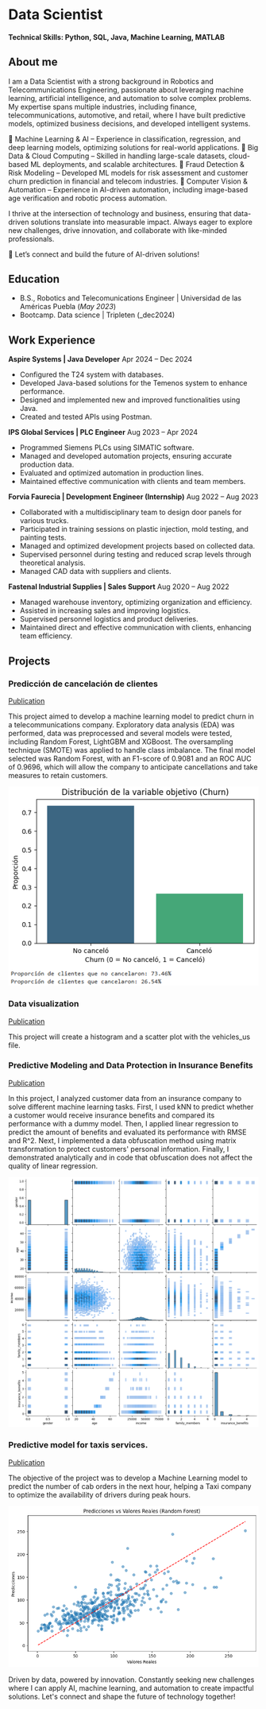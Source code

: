 # Data Scientist

#### Technical Skills: Python, SQL, Java, Machine Learning, MATLAB

## About me
I am a Data Scientist with a strong background in Robotics and Telecommunications Engineering, passionate about leveraging machine learning, artificial intelligence, and automation to solve complex problems. My expertise spans multiple industries, including finance, telecommunications, automotive, and retail, where I have built predictive models, optimized business decisions, and developed intelligent systems.

🔹 Machine Learning & AI – Experience in classification, regression, and deep learning models, optimizing solutions for real-world applications.
🔹 Big Data & Cloud Computing – Skilled in handling large-scale datasets, cloud-based ML deployments, and scalable architectures.
🔹 Fraud Detection & Risk Modeling – Developed ML models for risk assessment and customer churn prediction in financial and telecom industries.
🔹 Computer Vision & Automation – Experience in AI-driven automation, including image-based age verification and robotic process automation.

I thrive at the intersection of technology and business, ensuring that data-driven solutions translate into measurable impact. Always eager to explore new challenges, drive innovation, and collaborate with like-minded professionals.

📩 Let’s connect and build the future of AI-driven solutions!


## Education 			        		
- B.S., Robotics and Telecomunications Engineer | Universidad de las Américas Puebla (_May 2023_)
- Bootcamp. Data science | Tripleten (_dec2024)

## Work Experience
**Aspire Systems | Java Developer**
Apr 2024 – Dec 2024
-	Configured the T24 system with databases.
-	Developed Java-based solutions for the Temenos system to enhance performance.
-	Designed and implemented new and improved functionalities using Java.
-	Created and tested APIs using Postman.

**IPS Global Services | PLC Engineer**
Aug 2023 – Apr 2024
-	Programmed Siemens PLCs using SIMATIC software.
-	Managed and developed automation projects, ensuring accurate production data.
-	Evaluated and optimized automation in production lines.
-	Maintained effective communication with clients and team members.

**Forvia Faurecia | Development Engineer (Internship)**
Aug 2022 – Aug 2023
-	Collaborated with a multidisciplinary team to design door panels for various trucks.
-	Participated in training sessions on plastic injection, mold testing, and painting tests.
-	Managed and optimized development projects based on collected data.
-	Supervised personnel during testing and reduced scrap levels through theoretical analysis.
-	Managed CAD data with suppliers and clients.

**Fastenal Industrial Supplies | Sales Support**
Aug 2020 – Aug 2022
-	Managed warehouse inventory, optimizing organization and efficiency.
-	Assisted in increasing sales and improving logistics.
-	Supervised personnel logistics and product deliveries.
-	Maintained direct and effective communication with clients, enhancing team efficiency.

## Projects
### Predicción de cancelación de clientes
[Publication](https://github.com/ncb27/proyecto_final.git)

This project aimed to develop a machine learning model to predict churn in a telecommunications company. Exploratory data analysis (EDA) was performed, data was preprocessed and several models were tested, including Random Forest, LightGBM and XGBoost. The oversampling technique (SMOTE) was applied to handle class imbalance. The final model selected was Random Forest, with an F1-score of 0.9081 and an ROC AUC of 0.9696, which will allow the company to anticipate cancellations and take measures to retain customers. 

![PROPORCIÓN DE CLIENTES CANCELADOS](/PROYECTO_FINAL.png)

### Data visualization 
[Publication](https://proyect-b685.onrender.com)

This project will create a histogram and a scatter plot with the vehicles_us file.

### Predictive Modeling and Data Protection in Insurance Benefits
[Publication](https://github.com/ncb27/Modelado-Predictivo-y-Protecci-n-de-Datos-en-Prestaciones-de-Seguro.git)

In this project, I analyzed customer data from an insurance company to solve different machine learning tasks. First, I used kNN to predict whether a customer would receive insurance benefits and compared its performance with a dummy model. Then, I applied linear regression to predict the amount of benefits and evaluated its performance with RMSE and R^2. Next, I implemented a data obfuscation method using matrix transformation to protect customers' personal information. Finally, I demonstrated analytically and in code that obfuscation does not affect the quality of linear regression.

![PROPORCIÓN DE CLIENTES CANCELADOS](/analisis.png)

### Predictive model for taxis services.
[Publication](https://github.com/ncb27/Predicci-n-pedidos-de-taxis.git)

The objective of the project was to develop a Machine Learning model to predict the number of cab orders in the next hour, helping a Taxi company to optimize the availability of drivers during peak hours.

![taxis](/preditaxis.png)


Driven by data, powered by innovation. Constantly seeking new challenges where I can apply AI, machine learning, and automation to create impactful solutions. Let's connect and shape the future of technology together!

